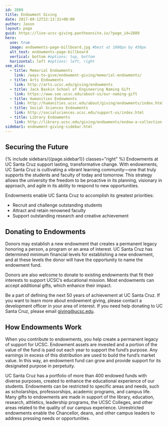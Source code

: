 ```yaml
---
id: 2889
title: Endowment Giving
date: 2017-09-12T22:13:31+00:00
author: Jason
layout: page
guid: https://live-ucsc-giving.pantheonsite.io/?page_id=2889
hero:
  use: true
  image: endowments-page-billboard.jpg #best at 1000px by 450px
  alt_text: endowments-page-billboard
  vertical: bottom #options: top, bottom
  horizontal: left #options: left, right
see_also:
  - title: Memorial Endowments
    link: /ways-to-give/endowment-giving/memorial-endowments/
  - title: Arts Endowments
    link: http://arts.ucsc.edu/giving/endowments
  - title: Jack Baskin School of Engineering Naming Gift
    link: https://www.soe.ucsc.edu/about-us/our-naming-gift
  - title: Humanities Endowments
    link: http://humanities.ucsc.edu/about/giving/endowments/index.html
  - title: Social Sciences Endowments
    link: http://socialsciences.ucsc.edu/support-us/index.html
  - title: Library Endowments
    link: http://library.ucsc.edu/giving/endowments/endow-a-collection
sidebar1: endowment-giving-sidebar.html
---
```

## Securing the Future
{% include sidebars/{{page.sidebar1}} classes="right" %}
Endowments at UC Santa Cruz support lasting, transformative change. With endowments, UC Santa Cruz is cultivating a vibrant learning community—one that truly supports the students and faculty of today and tomorrow. This strategy allows the university the freedom to be proactive in its planning, visionary in approach, and agile in its ability to respond to new opportunities.

Endowments enable UC Santa Cruz to accomplish its greatest priorities:

  * Recruit and challenge outstanding students
  * Attract and retain renowned faculty
  * Support outstanding research and creative achievement

## Donating to Endowments

Donors may establish a new endowment that creates a permanent legacy honoring a person, a program or an area of interest. UC Santa Cruz has determined minimum financial levels for establishing a new endowment, and at these levels the donor will have the opportunity to name the endowment fund.

Donors are also welcome to donate to existing endowments that fit their interests to support UCSC&#8217;s educational mission. Most endowments can accept additional gifts, which enhance their impact.

Be a part of defining the next 50 years of achievement at UC Santa Cruz. If you want to learn more about endowment giving, please contact a development officer in your area of interest. If you need help donating to UC Santa Cruz, please email <giving@ucsc.edu>.

## How Endowments Work

When you contribute to endowments, you help create a permanent legacy of support for UCSC. Endowment assets are invested and a portion of the value of the fund is paid out each year to support the fund&#8217;s purpose. Any earnings in excess of this distribution are used to build the fund&#8217;s market value. In this way, an endowment fund can grow and provide support for its designated purpose in perpetuity.

UC Santa Cruz has a portfolio of more than 400 endowed funds with diverse purposes, created to enhance the educational experience of our students. Endowments can be restricted to specific areas and needs, such as scholarships, professorships, academic programs, and campus life. Many gifts to endowments are made in support of the library, education, research, athletics, leadership programs, the UCSC Colleges, and other areas related to the quality of our campus experience. Unrestricted endowments enable the Chancellor, deans, and other campus leaders to address pressing needs or opportunities.
